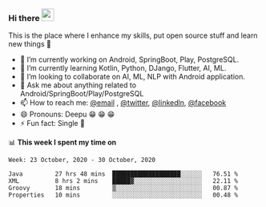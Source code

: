 ### Hi there <img src="https://media.giphy.com/media/hvRJCLFzcasrR4ia7z/giphy.gif" width="25px">
This is the place where I enhance my skills, put open source stuff and learn new things :rofl:

- 🔭 I’m currently working on Android, SpringBoot, Play, PostgreSQL. 
- 🌱 I’m currently learning Kotlin, Python, DJango, Flutter, AI, ML.
- 👯 I’m looking to collaborate on AI, ML, NLP with Android application.
- 💬 Ask me about anything related to Android/SpringBoot/Play/PostgreSQL
- 📫 How to reach me: [@email](deepakgupta7403@gmail.com) , [@twitter](https://twitter.com/deepakgupta7403), [@linkedln](https://in.linkedin.com/in/deepak-gupta-23b3b1113), [@facebook](https://facebook.com/deepakgupta7403)
- 😄 Pronouns: Deepu :grin: :grin: :grin:
- ⚡ Fun fact: Single :grimacing:

📊 **This week I spent my time on**

<!--START_SECTION:waka-->
```text
Week: 23 October, 2020 - 30 October, 2020

Java         27 hrs 48 mins  ███████████████████░░░░░░   76.51 % 
XML          8 hrs 2 mins    █████▓░░░░░░░░░░░░░░░░░░░   22.11 % 
Groovy       18 mins         ▒░░░░░░░░░░░░░░░░░░░░░░░░   00.87 % 
Properties   10 mins         ░░░░░░░░░░░░░░░░░░░░░░░░░   00.48 % 
```
<!--END_SECTION:waka-->
